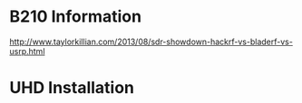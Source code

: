 <!-- TITLE: Ettus USRP b210 -->
<!-- SUBTITLE: A quick summary of Ettus USRP b210 -->

# B210 Information
http://www.taylorkillian.com/2013/08/sdr-showdown-hackrf-vs-bladerf-vs-usrp.html

# UHD Installation